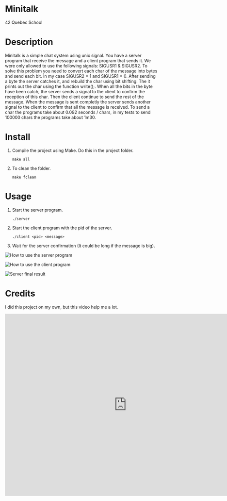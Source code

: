 # Minitalk
42 Quebec School

# Description
Minitalk is a simple chat system using unix signal. You have a server program that receive the message and a client program that sends it. We were only allowed to use the following signals: SIGUSR1 & SIGUSR2. To solve this problem you need to convert each char of the message into bytes and send each bit. In my case SIGUSR2 = 1 and SIGUSR1 = 0. After sending a byte the server catches it, and rebuild the char using bit shifting. The it prints out the char using the function write();. When all the bits in the byte have been catch, the server sends a signal to the client to confirm the reception of this char. Then the client continue to send the rest of the message. When the message is sent completly the server sends another signal to the client to confirm that all the message is received. To send a char the programs take about 0.092 seconds / chars, in my tests to send 100000 chars the programs take about 1m30.

# Install

1. Compile the project using Make. Do this in the project folder.

	``` make all ```

2. To clean the folder.

	``` make fclean ```

# Usage

1. Start the server program.

	``` ./server ```

2. Start the client program with the pid of the server.

	``` ./client <pid> <message> ```

3. Wait for the server confirmation (It could be long if the message is big).

![How to use the server program](https://i.imgur.com/1WSetqh.gif)

![How to use the client program](https://i.imgur.com/pSlOnWM.gif)

![Server final result](https://i.imgur.com/ycD3YpE.png)

# Credits

I did this project on my own, but this video help me a lot.

<iframe width="800" height="600" src="https://www.youtube.com/embed/83M5-NPDeWs" title="Sending and Handling Signals in C (kill, signal, sigaction)" frameborder="0" allow="accelerometer; autoplay; clipboard-write; encrypted-media; gyroscope; picture-in-picture; web-share" allowfullscreen></iframe>

